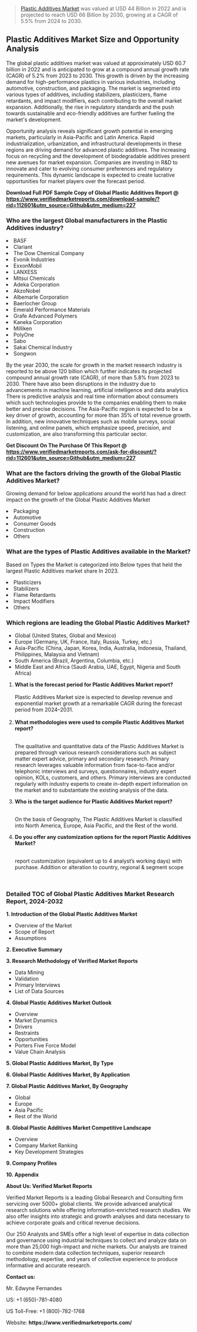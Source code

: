 <blockquote><p><p><a href="https://www.verifiedmarketreports.com/download-sample/?rid=112601&utm_source=Github&utm_medium=227" target="_blank">Plastic Additives Market</a> was valued at USD 44 Billion in 2022 and is projected to reach USD 66 Billion by 2030, growing at a CAGR of 5.5% from 2024 to 2030.</p></blockquote><p><h2>Plastic Additives Market Size and Opportunity Analysis</h2><p>The global plastic additives market was valued at approximately USD 60.7 billion in 2022 and is anticipated to grow at a compound annual growth rate (CAGR) of 5.2% from 2023 to 2030. This growth is driven by the increasing demand for high-performance plastics in various industries, including automotive, construction, and packaging. The market is segmented into various types of additives, including stabilizers, plasticizers, flame retardants, and impact modifiers, each contributing to the overall market expansion. Additionally, the rise in regulatory standards and the push towards sustainable and eco-friendly additives are further fueling the market's development.</p><p>Opportunity analysis reveals significant growth potential in emerging markets, particularly in Asia-Pacific and Latin America. Rapid industrialization, urbanization, and infrastructural developments in these regions are driving demand for advanced plastic additives. The increasing focus on recycling and the development of biodegradable additives present new avenues for market expansion. Companies are investing in R&D to innovate and cater to evolving consumer preferences and regulatory requirements. This dynamic landscape is expected to create lucrative opportunities for market players over the forecast period.</p></p><p class=""><strong>Download Full PDF Sample Copy of Global Plastic Additives Report @ <a href="https://www.verifiedmarketreports.com/download-sample/?rid=112601&amp;utm_source=Github&amp;utm_medium=227" target="_blank">https://www.verifiedmarketreports.com/download-sample/?rid=112601&amp;utm_source=Github&amp;utm_medium=227</a></strong></p><h3 id="" class="">Who are the largest Global manufacturers in the Plastic Additives industry?</h3><p><li>BASF</li><li> Clariant</li><li> The Dow Chemical Company</li><li> Evonik Industries</li><li> ExxonMobil</li><li> LANXESS</li><li> Mitsui Chemicals</li><li> Adeka Corporation</li><li> AkzoNobel</li><li> Albemarle Corporation</li><li> Baerlocher Group</li><li> Emerald Performance Materials</li><li> Grafe Advanced Polymers</li><li> Kaneka Corporation</li><li> Milliken</li><li> PolyOne</li><li> Sabo</li><li> Sakai Chemical Industry</li><li> Songwon</li></p><div class=""><div class="" dir="" data-message-author-role="" data-message-id="" data-message-model-slug=""><div class=""><div class=""><div class=""><div class="" dir="" data-message-author-role="" data-message-id="" data-message-model-slug=""><div class=""><div class=""><p>By the year 2030, the scale for growth in the market research industry is reported to be above 120 billion which further indicates its projected compound annual growth rate (CAGR), of more than 5.8% from 2023 to 2030. There have also been disruptions in the industry due to advancements in machine learning, artificial intelligence and data analytics There is predictive analysis and real time information about consumers which such technologies provide to the companies enabling them to make better and precise decisions. The Asia-Pacific region is expected to be a key driver of growth, accounting for more than 35% of total revenue growth. In addition, new innovative techniques such as mobile surveys, social listening, and online panels, which emphasize speed, precision, and customization, are also transforming this particular sector.</p><p><strong>Get Discount On The Purchase Of This Report @&nbsp; <a href="https://www.verifiedmarketreports.com/ask-for-discount/?rid=112601&amp;utm_source=Github&amp;utm_medium=227" target="_blank">https://www.verifiedmarketreports.com/ask-for-discount/?rid=112601&amp;utm_source=Github&amp;utm_medium=227</a></strong></p></div></div></div></div></div></div></div></div><h3 id="" class="">What are the factors driving the growth of the Global Plastic Additives Market?</h3><p id="" class="">Growing demand for below applications around the world has had a direct impact on the growth of the Global Plastic Additives Market</p><p id="" class=""><li>Packaging</li><li> Automotive</li><li> Consumer Goods</li><li> Construction</li><li> Others</li></p><h3 id="" class="">What are the types of Plastic Additives available in the Market?</h3><p id="" class="">Based on Types the Market is categorized into Below types that held the largest Plastic Additives market share In 2023.</p><p id="" class=""><li>Plasticizers</li><li> Stabilizers</li><li> Flame Retardants</li><li> Impact Modifiers</li><li> Others</li></p><h3 id="" class="">Which regions are leading the Global Plastic Additives Market?</h3><ul><li>Global (United States, Global and Mexico)</li><li>Europe (Germany, UK, France, Italy, Russia, Turkey, etc.)</li><li>Asia-Pacific (China, Japan, Korea, India, Australia, Indonesia, Thailand, Philippines, Malaysia and Vietnam)</li><li>South America (Brazil, Argentina, Columbia, etc.)</li><li>Middle East and Africa (Saudi Arabia, UAE, Egypt, Nigeria and South Africa)</li></ul><p><ol><li><strong>What is the forecast period for Plastic Additives Market report?<br /></strong><br /><span data-sheets-root="1" data-sheets-value="{&quot;1&quot;:2,&quot;2&quot;:&quot;XXXX size is expected to develop revenue and exponential market growth at a remarkable CAGR during the forecast period from 2024&ndash;2030.&quot;}" data-sheets-userformat="{&quot;2&quot;:12674,&quot;4&quot;:{&quot;1&quot;:2,&quot;2&quot;:16776960},&quot;10&quot;:2,&quot;11&quot;:0,&quot;15&quot;:&quot;Arial&quot;,&quot;16&quot;:12}">Plastic Additives Market size is expected to develop revenue and exponential market growth at a remarkable CAGR during the forecast period from 2024&ndash;2031.</span><br /><br /></li><li><strong>What methodologies were used to compile Plastic Additives Market report?<br /><br /></strong><p>The qualitative and quantitative data of the&nbsp;Plastic Additives Market is prepared through various research considerations such as subject matter expert advice, primary and secondary research. Primary research leverages valuable information from face-to-face and/or telephonic interviews and surveys, questionnaires, industry expert opinion, KOLs, customers, and others. Primary interviews are conducted regularly with industry experts to create in-depth expert information on the market and to substantiate the existing analysis of the data.&nbsp;</p></li><li><strong>Who is the target audience for Plastic Additives Market report?<br /><br /></strong><p>On the basis of Geography, The&nbsp;Plastic Additives Market is classified into North America, Europe, Asia Pacific, and the Rest of the world.</p></li><li><strong>Do you offer any customization options for the report Plastic Additives Market?<br /><br /></strong><p>report customization (equivalent up to 4 analyst&rsquo;s working days) with purchase. Addition or alteration to country, regional &amp; segment scope</p><p>&nbsp;</p></li></ol></p><h3 id="" class="">Detailed TOC of Global Plastic Additives Market Research Report, 2024-2032</h3><p id="" class=""><strong>1. Introduction of the Global Plastic Additives Market</strong></p><ul><li>Overview of the Market</li><li>Scope of Report</li><li>Assumptions</li></ul><p id="" class=""><strong>2. Executive Summary</strong></p><p id="" class=""><strong>3. Research Methodology of&nbsp;Verified Market Reports</strong></p><ul><li>Data Mining</li><li>Validation</li><li>Primary Interviews</li><li>List of Data Sources</li></ul><p id="" class=""><strong>4. Global Plastic Additives Market Outlook</strong></p><ul><li>Overview</li><li>Market Dynamics</li><li>Drivers</li><li>Restraints</li><li>Opportunities</li><li>Porters Five Force Model</li><li>Value Chain Analysis</li></ul><p id="" class=""><strong>5. Global Plastic Additives Market, By&nbsp;Type</strong></p><p id="" class=""><strong>6. Global Plastic Additives Market, By Application</strong></p><p id="" class=""><strong>7. Global Plastic Additives Market, By Geography</strong></p><ul><li>Global</li><li>Europe</li><li>Asia Pacific</li><li>Rest of the World</li></ul><p id="" class=""><strong>8. Global Plastic Additives Market Competitive Landscape</strong></p><ul><li>Overview</li><li>Company Market Ranking</li><li>Key Development Strategies</li></ul><p id="" class=""><strong>9. Company Profiles</strong></p><p id="" class=""><strong>10. Appendix</strong></p><p id="" class=""><strong>About Us: Verified Market Reports</strong></p><p id="" class="">Verified Market Reports is a leading Global Research and Consulting firm servicing over 5000+ global clients. We provide advanced analytical research solutions while offering information-enriched research studies. We also offer insights into strategic and growth analyses and data necessary to achieve corporate goals and critical revenue decisions.</p><p id="" class="">Our 250 Analysts and SMEs offer a high level of expertise in data collection and governance using industrial techniques to collect and analyze data on more than 25,000 high-impact and niche markets. Our analysts are trained to combine modern data collection techniques, superior research methodology, expertise, and years of collective experience to produce informative and accurate research.</p><p id="" class=""><strong>Contact us:</strong></p><p id="" class="">Mr. Edwyne Fernandes</p><p id="" class="">US: +1 (650)-781-4080</p><p id="" class="">US Toll-Free: +1 (800)-782-1768</p><p id="" class="">Website: <a target="" data-test-app-aware-link=""><strong>https://www.verifiedmarketreports.com/</strong></a></p>
